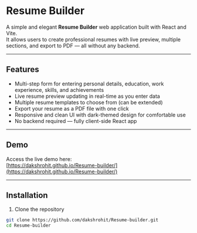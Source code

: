 # Resume Builder

A simple and elegant **Resume Builder** web application built with React and Vite.  
It allows users to create professional resumes with live preview, multiple sections, and export to PDF — all without any backend.

---

## Features

- Multi-step form for entering personal details, education, work experience, skills, and achievements  
- Live resume preview updating in real-time as you enter data  
- Multiple resume templates to choose from (can be extended)  
- Export your resume as a PDF file with one click  
- Responsive and clean UI with dark-themed design for comfortable use  
- No backend required — fully client-side React app

---

## Demo

Access the live demo here:  
[https://dakshrohit.github.io/Resume-builder/](https://dakshrohit.github.io/Resume-builder/)

---
## Installation

1. Clone the repository

```bash
git clone https://github.com/dakshrohit/Resume-builder.git
cd Resume-builder

